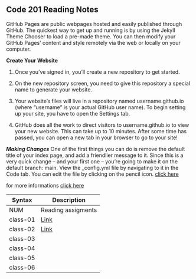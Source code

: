## Code 201 Reading Notes
GitHub Pages are public webpages hosted and easily published through GitHub. The quickest way to get up and running is by using the Jekyll Theme Chooser to load a pre-made theme. 
You can then modify your GitHub Pages’ content and style remotely via the web or locally on your computer.

**Create Your Website** 
1. Once you’ve signed in, you’ll create a new repository to get started.

2. On the new repository screen, you need to give this repository a special name to generate your website.
3. Your website’s files will live in a repository named username.github.io (where “username” is your actual GitHub user name).
To begin setting up your site, you have to open the Settings tab.
4. GitHub does all the work to direct visitors to username.github.io to view your new website. This can take up to 10 minutes. After some time has passed, 
you can open a new tab in your browser to go to your site!


***Making Changes***
One of the first things you can do is remove the default title of your index page, and add a friendlier message to it. Since this is a very quick change – and your first one – you’re going to make it on the default branch: main.
View the _config.yml file by navigating to it in the Code tab. You can edit the file by clicking on the pencil icon.
[click here](https://guides.github.com/features/pages/edit-file.png)

for more informations [click here](https://guides.github.com/features/pages/#setup)

| Syntax        | Description                                                           |
| --------------| ----------------------------------------------------------------------|
| NUM           | Reading assigments                                                    |
|   class-01    |   [Link](https://raniaabdullahh.github.io/reading-notes-201/class-01) |
|    class-02   |  [Link](https://raniaabdullahh.github.io/reading-notes-201/class-02 ) |
|    class-03   |                                                                       |
|    class-04   |                                                                       |
|    class-05   |                                                                       |
|    class-06   |                                                                       |
